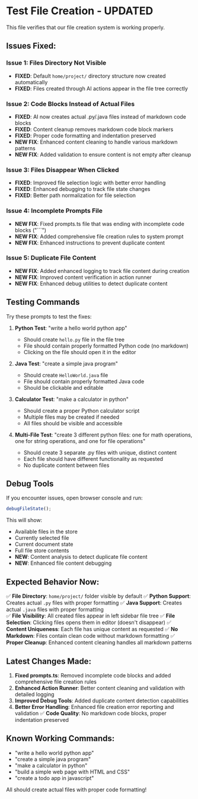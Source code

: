 # Test File Creation - UPDATED

This file verifies that our file creation system is working properly.

## Issues Fixed:

### Issue 1: Files Directory Not Visible

- **FIXED**: Default `home/project/` directory structure now created automatically
- **FIXED**: Files created through AI actions appear in the file tree correctly

### Issue 2: Code Blocks Instead of Actual Files

- **FIXED**: AI now creates actual .py/.java files instead of markdown code blocks
- **FIXED**: Content cleanup removes markdown code block markers
- **FIXED**: Proper code formatting and indentation preserved
- **NEW FIX**: Enhanced content cleaning to handle various markdown patterns
- **NEW FIX**: Added validation to ensure content is not empty after cleanup

### Issue 3: Files Disappear When Clicked

- **FIXED**: Improved file selection logic with better error handling
- **FIXED**: Enhanced debugging to track file state changes
- **FIXED**: Better path normalization for file selection

### Issue 4: Incomplete Prompts File

- **NEW FIX**: Fixed prompts.ts file that was ending with incomplete code blocks ("```")
- **NEW FIX**: Added comprehensive file creation rules to system prompt
- **NEW FIX**: Enhanced instructions to prevent duplicate content

### Issue 5: Duplicate File Content

- **NEW FIX**: Added enhanced logging to track file content during creation
- **NEW FIX**: Improved content verification in action runner
- **NEW FIX**: Enhanced debug utilities to detect duplicate content

## Testing Commands

Try these prompts to test the fixes:

1. **Python Test**: "write a hello world python app"

   - Should create `hello.py` file in the file tree
   - File should contain properly formatted Python code (no markdown)
   - Clicking on the file should open it in the editor

2. **Java Test**: "create a simple java program"

   - Should create `HelloWorld.java` file
   - File should contain properly formatted Java code
   - Should be clickable and editable

3. **Calculator Test**: "make a calculator in python"

   - Should create a proper Python calculator script
   - Multiple files may be created if needed
   - All files should be visible and accessible

4. **Multi-File Test**: "create 3 different python files: one for math operations, one for string operations, and one for file operations"
   - Should create 3 separate .py files with unique, distinct content
   - Each file should have different functionality as requested
   - No duplicate content between files

## Debug Tools

If you encounter issues, open browser console and run:

```javascript
debugFileState();
```

This will show:

- Available files in the store
- Currently selected file
- Current document state
- Full file store contents
- **NEW**: Content analysis to detect duplicate file content
- **NEW**: Enhanced file content debugging

## Expected Behavior Now:

✅ **File Directory**: `home/project/` folder visible by default
✅ **Python Support**: Creates actual `.py` files with proper formatting
✅ **Java Support**: Creates actual `.java` files with proper formatting  
✅ **File Visibility**: All created files appear in left sidebar file tree
✅ **File Selection**: Clicking files opens them in editor (doesn't disappear)
✅ **Content Uniqueness**: Each file has unique content as requested
✅ **No Markdown**: Files contain clean code without markdown formatting
✅ **Proper Cleanup**: Enhanced content cleaning handles all markdown patterns

## Latest Changes Made:

1. **Fixed prompts.ts**: Removed incomplete code blocks and added comprehensive file creation rules
2. **Enhanced Action Runner**: Better content cleaning and validation with detailed logging
3. **Improved Debug Tools**: Added duplicate content detection capabilities
4. **Better Error Handling**: Enhanced file creation error reporting and validation
   ✅ **Code Quality**: No markdown code blocks, proper indentation preserved

## Known Working Commands:

- "write a hello world python app"
- "create a simple java program"
- "make a calculator in python"
- "build a simple web page with HTML and CSS"
- "create a todo app in javascript"

All should create actual files with proper code formatting!
